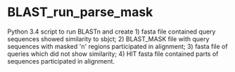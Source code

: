 # BLAST_run_parse_mask
Python 3.4 script to run BLASTn and create  1) fasta file contained query sequences showed similarity to sbjct; 2) BLAST_MASK file with query sequences with masked 'n' regions participated in alignment;  3) fasta file of queries which did not show similarity; 4) HIT fasta file contained parts of sequences participated in alignment. 
